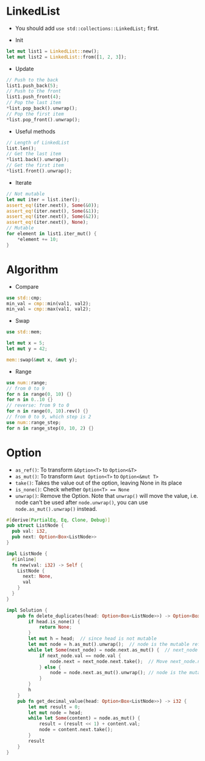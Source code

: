 # LinkedList

* You should add `use std::collections::LinkedList;` first.

* Init

```rust
let mut list1 = LinkedList::new();
let mut list2 = LinkedList::from([1, 2, 3]);
```

* Update

```rust
// Push to the back
list1.push_back(5);
// Push to the front
list1.push_front(4);
// Pop the last item
*list.pop_back().unwrap();
// Pop the first item
*list.pop_front().unwrap();
```

* Useful methods

```rust
// Length of LinkedList
list.len();
// Get the last item
*list1.back().unwrap();
// Get the first item
*list1.front().unwrap();
```

* Iterate

```rust
// Not mutable
let mut iter = list.iter();
assert_eq!(iter.next(), Some(&0));
assert_eq!(iter.next(), Some(&1));
assert_eq!(iter.next(), Some(&2));
assert_eq!(iter.next(), None);
// Mutable
for element in list1.iter_mut() {
    *element += 10;
}
```

# Algorithm

* Compare

```rust
use std::cmp;
min_val = cmp::min(val1, val2);
min_val = cmp::max(val1, val2);
```

* Swap

```rust
use std::mem;

let mut x = 5;
let mut y = 42;

mem::swap(&mut x, &mut y);
```

* Range

```rust
use num::range;
// from 0 to 9
for n in range(0, 10) {}
for n in 0..10 {}
// reverse: from 9 to 0
for n in range(0, 10).rev() {}
// from 0 to 9, which step is 2
use num::range_step;
for n in range_step(0, 10, 2) {}
```

# Option

* `as_ref()`: To transform `&Option<T>` to `Option<&T>`
* `as_mut()`: To transform `&mut Option<T>` to `Option<&mut T>`
* `take()`: Takes the value out of the option, leaving None in its place
* `is_none()`: Check whether `Option<T> == None`
* `unwrap()`: Remove the Option. Note that `unwrap()` will move the value, i.e. node can't be used after `node.unwrap()`, you can use `node.as_mut().unwrap()` instead.

```rust
#[derive(PartialEq, Eq, Clone, Debug)]
pub struct ListNode {
  pub val: i32,
  pub next: Option<Box<ListNode>>
}

impl ListNode {
  #[inline]
  fn new(val: i32) -> Self {
    ListNode {
      next: None,
      val
    }
  }
}

impl Solution {
    pub fn delete_duplicates(head: Option<Box<ListNode>>) -> Option<Box<ListNode>> {
        if head.is_none() {
            return None;
        }
        let mut h = head;  // since head is not mutable
        let mut node = h.as_mut().unwrap();  // node is the mutable reference of Box (h)
        while let Some(next_node) = node.next.as_mut() {  // next_node is the mutable reference of Box (node.next)
            if next_node.val == node.val {
                node.next = next_node.next.take();  // Move next_node.next to node.next and leave None to next_node.next
            } else {
            	node = node.next.as_mut().unwrap(); // node is the mutable reference of Box (node.next)
            }
        }
        h
    }
    pub fn get_decimal_value(head: Option<Box<ListNode>>) -> i32 {
        let mut result = 0;
        let mut node = head;
        while let Some(content) = node.as_mut() {
        	result = (result << 1) + content.val;
        	node = content.next.take();
        }
        result
    }
}
```
